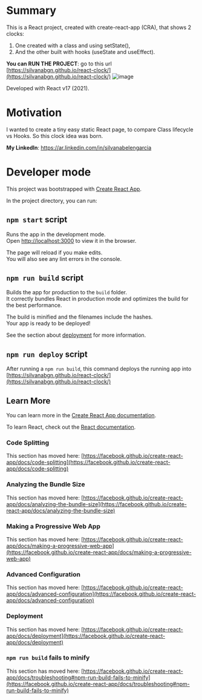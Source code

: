 # Summary

This is a React project, created with create-react-app (CRA), that shows 2 clocks: 
1) One created with a class and using setState(), 
2) And the other built with hooks (useState and useEffect).

**You can RUN THE PROJECT**: go to this url [https://silvanabgn.github.io/react-clock/](https://silvanabgn.github.io/react-clock/)
![image](https://user-images.githubusercontent.com/16336861/131852243-7cf5ee23-44a7-454f-b9c1-08687ab4468e.png)

Developed with React v17 (2021).

# Motivation

I wanted to create a tiny easy static React page, to compare Class lifecycle vs Hooks. So this clock idea was born.



**My LinkedIn**: https://ar.linkedin.com/in/silvanabelengarcia

# Developer mode

This project was bootstrapped with [Create React App](https://github.com/facebook/create-react-app).

In the project directory, you can run:

## `npm start` script

Runs the app in the development mode.\
Open [http://localhost:3000](http://localhost:3000) to view it in the browser.

The page will reload if you make edits.\
You will also see any lint errors in the console.

## `npm run build` script

Builds the app for production to the `build` folder.\
It correctly bundles React in production mode and optimizes the build for the best performance.

The build is minified and the filenames include the hashes.\
Your app is ready to be deployed!

See the section about [deployment](https://facebook.github.io/create-react-app/docs/deployment) for more information.

## `npm run deploy` script

After running a `npm run build`, this command deploys the running app into [https://silvanabgn.github.io/react-clock/](https://silvanabgn.github.io/react-clock/)

## Learn More

You can learn more in the [Create React App documentation](https://facebook.github.io/create-react-app/docs/getting-started).

To learn React, check out the [React documentation](https://reactjs.org/).

### Code Splitting

This section has moved here: [https://facebook.github.io/create-react-app/docs/code-splitting](https://facebook.github.io/create-react-app/docs/code-splitting)

### Analyzing the Bundle Size

This section has moved here: [https://facebook.github.io/create-react-app/docs/analyzing-the-bundle-size](https://facebook.github.io/create-react-app/docs/analyzing-the-bundle-size)

### Making a Progressive Web App

This section has moved here: [https://facebook.github.io/create-react-app/docs/making-a-progressive-web-app](https://facebook.github.io/create-react-app/docs/making-a-progressive-web-app)

### Advanced Configuration

This section has moved here: [https://facebook.github.io/create-react-app/docs/advanced-configuration](https://facebook.github.io/create-react-app/docs/advanced-configuration)

### Deployment

This section has moved here: [https://facebook.github.io/create-react-app/docs/deployment](https://facebook.github.io/create-react-app/docs/deployment)

### `npm run build` fails to minify

This section has moved here: [https://facebook.github.io/create-react-app/docs/troubleshooting#npm-run-build-fails-to-minify](https://facebook.github.io/create-react-app/docs/troubleshooting#npm-run-build-fails-to-minify)
